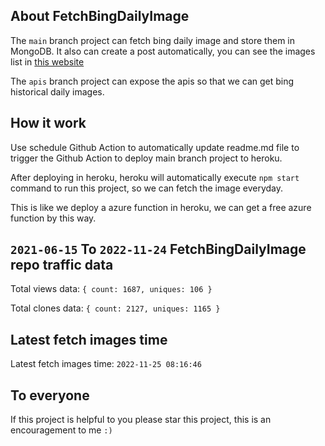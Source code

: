 ## About FetchBingDailyImage

The `main` branch project can fetch bing daily image and store them in MongoDB.
It also can create a post automatically, you can see the images list in [this website](https://oursalbum.netlify.app)

The `apis` branch project can expose the apis so that we can get bing historical daily images.

## How it work

Use schedule Github Action to automatically update readme.md file to trigger the Github Action to deploy main branch project to heroku.

After deploying in heroku, heroku will automatically execute `npm start` command to run this project, so we can fetch the image everyday.

This is like we deploy a azure function in heroku, we can get a free azure function by this way.

## `2021-06-15` To `2022-11-24` FetchBingDailyImage repo traffic data

Total views data: `{ count: 1687, uniques: 106 }`

Total clones data: `{ count: 2127, uniques: 1165 }`

## Latest fetch images time

Latest fetch images time: `2022-11-25 08:16:46`

## To everyone

If this project is helpful to you please star this project, this is an encouragement to me `:)`




